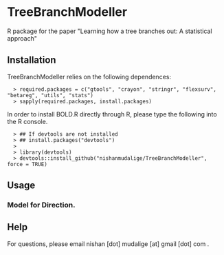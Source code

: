 # TreeBranchModeller
R package for the paper "Learning how a tree branches out: A statistical approach"

## Installation

TreeBranchModeller relies on the following dependences:

```
  > required.packages = c("gtools", "crayon", "stringr", "flexsurv", "betareg", "utils", "stats")
  > sapply(required.packages, install.packages)
```

In order to install BOLD.R directly through R, please type the following into the R console.

```
  > ## If devtools are not installed
  > ## install.packages("devtools")
  > 
  > library(devtools)
  > devtools::install_github("nishanmudalige/TreeBranchModeller", force = TRUE)
```

## Usage

### Model for Direction.



## Help

For questions, please email nishan [dot] mudalige [at] gmail [dot] com .
